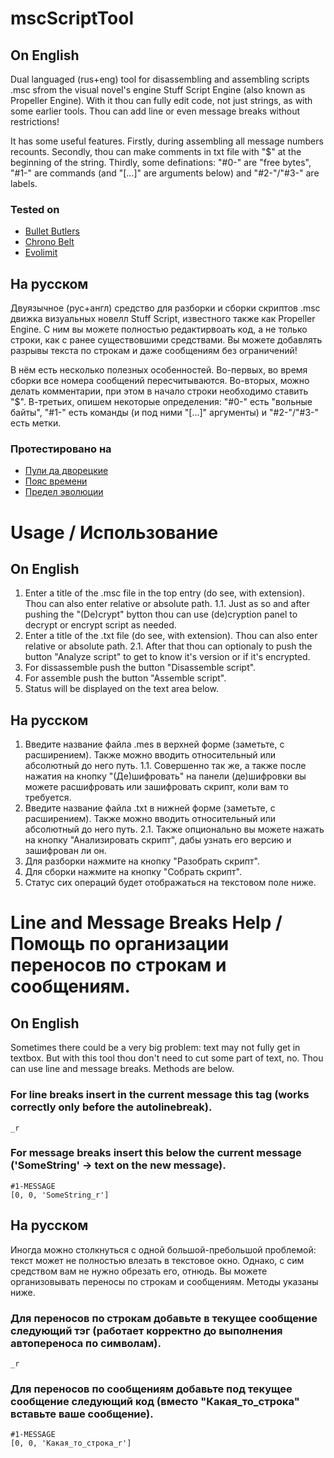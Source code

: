 # mscScriptTool
## On English
 Dual languaged (rus+eng) tool for disassembling and assembling scripts .msc sfrom the visual novel's engine Stuff Script Engine (also known as Propeller Engine). With it thou can fully edit code, not just strings, as with some earlier tools. Thou can add line or even message breaks without restrictions!
 
 It has some useful features.
 Firstly, during assembling all message numbers recounts.
 Secondly, thou can make comments in txt file with "$" at the beginning of the string.
 Thirdly, some definations: "#0-" are "free bytes", "#1-" are commands (and "\[...]" are arguments below) and "#2-"/"#3-" are labels.
 
 ### Tested on
- [Bullet Butlers](https://vndb.org/v445)
- [Chrono Belt](https://vndb.org/v647)
- [Evolimit](https://vndb.org/v3111)
 
## На русском
 Двуязычное (рус+англ) средство для разборки и сборки скриптов .msc движка визуальных новелл Stuff Script, известного также как Propeller Engine. С ним вы можете полностью редактирвоать код, а не только строки, как с ранее существовшими средствами. Вы можете добавлять разрывы текста по строкам и даже сообщениям без ограничений!
 
 В нём есть несколько полезных особенностей.
 Во-первых, во время сборки все номера сообщений пересчитываются.
 Во-вторых, можно делать комментарии, при этом в начало строки необходимо ставить "$".
 В-третьих, опишем некоторые определения: "#0-" есть "вольные байты", "#1-" есть команды (и под ними "\[...]" аргументы) и "#2-"/"#3-" есть метки.
 
 ### Протестировано на
 - [Пули да дворецкие](https://vndb.org/v445)
 - [Пояс времени](https://vndb.org/v647)
 - [Предел эволюции](https://vndb.org/v3111)
 
 # Usage / Использование
## On English
1. Enter a title of the .msc file in the top entry (do see, with extension). Thou can also enter relative or absolute path.
1.1. Just as so and after pushing the "(De)crypt" bytton thou can use (de)cryption panel to decrypt or encrypt script as needed.
2. Enter a title of the .txt file (do see, with extension). Thou can also enter relative or absolute path.
2.1. After that thou can optionaly to push the button "Analyze script" to get to know it's version or if it's encrypted.
3. For dissassemble push the button "Disassemble script".
4. For assemble push the button "Assemble script".
5. Status will be displayed on the text area below.

## На русском
1. Введите название файла .mes в верхней форме (заметьте, с расширением). Также можно вводить относительный или абсолютный до него путь.
1.1. Совершенно так же, а также после нажатия на кнопку "(Де)шифровать" на панели (де)шифровки вы можете расшифровать или зашифровать скрипт, коли вам то требуется.
2. Введите название файла .txt в нижней форме (заметьте, с расширением). Также можно вводить относительный или абсолютный до него путь.
2.1. Также опционально вы можете нажать на кнопку "Анализировать скрипт", дабы узнать его версию и зашифрован ли он.
3. Для разборки нажмите на кнопку "Разобрать скрипт".
4. Для сборки нажмите на кнопку "Собрать скрипт".
5. Статус сих операций будет отображаться на текстовом поле ниже.

# Line and Message Breaks Help / Помощь по организации переносов по строкам и сообщениям.
## On English
Sometimes there could be a very big problem: text may not fully get in textbox. But with this tool thou don't need to cut some part of text, no. Thou can use line and message breaks. Methods are below.
### For line breaks insert in the current message this tag (works correctly only before the autolinebreak).
```
_r
```
### For message breaks insert this below the current message ('SomeString' -> text on the new message).
```
#1-MESSAGE
[0, 0, 'SomeString_r']
```

## На русском
Иногда можно столкнуться с одной большой-пребольшой проблемой: текст может не полностью влезать в текстовое окно. Однако, с сим средством вам не нужно обрезать его, отнюдь. Вы можете организовывать переносы по строкам и сообщениям. Методы указаны ниже.
### Для переносов по строкам добавьте в текущее сообщение следующий тэг (работает корректно до выполнения автопереноса по символам).
```
_r
```
### Для переносов по сообщениям добавьте под текущее сообщение следующий код (вместо "Какая_то_строка" вставьте ваше сообщение).
```
#1-MESSAGE
[0, 0, 'Какая_то_строка_r']
```
